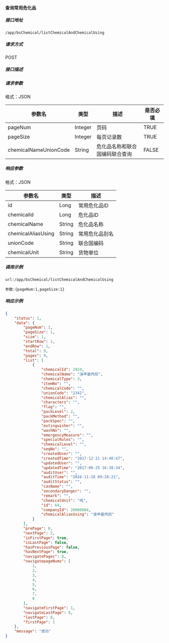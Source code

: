 #### 查询常用危化品

##### 接口地址

```
/app/bsChemical/listChemicalAndChemicalUsing
```

##### 请求方式

POST

##### 接口描述

##### 请求参数

格式：JSON

| 参数名 | 类型 | 描述 | 是否必填 |
| --- | --- | --- | --- |
| pageNum | Integer | 页码 | TRUE |
| pageSize | Integer | 每页记录数 | TRUE |
|chemicalNameUnionCode | String| 危化品名称和联合国编码联合查询 | FALSE |


##### 响应参数

格式：JSON

| 参数名 | 类型 | 描述 |
| --- | --- | --- |
| id| Long| 常用危化品ID |
| chemicalId| Long| 危化品ID |
| chemicalName| String | 危化品名称 |
| chemicalAliasUsing| String |常用危化品别名 |
| unionCode| String | 联合国编码 |
| chemicalUnit| String | 货物单位 |

##### 调用示例

```
url:/app/bsChemical/listChemicalAndChemicalUsing

参数:{pageNum:1,pageSize:1}
```

##### 响应示例
``` json
{
    "status": 1,
    "data": {
        "pageNum": 1,
        "pageSize": 1,
        "size": 1,
        "startRow": 1,
        "endRow": 1,
        "total": 9,
        "pages": 9,
        "list": [
            {
                "chemicalId": 2924,
                "chemicalName": "溴甲基丙烷",
                "chemicalType": 3,
                "itemNo": "",
                "chemicalCode": "",
                "unionCode": "2342",
                "chemicalAlias": "",
                "characters": "",
                "flag": "",
                "packLevel": 2,
                "packMethod": "",
                "packSpec": "",
                "extinguisher": "",
                "washNo": "",
                "emergencyMeasure": "",
                "specialRules": "",
                "chemicalLevel": "",
                "seqNo": "",
                "createdUser": "",
                "createdTime": "2017-12-21 14:48:47",
                "updatedUser": "",
                "updatedTime": "2017-09-25 16:38:34",
                "auditUser": "",
                "auditTime": "2016-11-28 09:28:21",
                "auditStatus": "",
                "casName": "",
                "secondaryDanger": "",
                "remark": "",
                "chemicalUnit": "吨",
                "id": 64,
                "companyId": 20000004,
                "chemicalAliasUsing": "溴甲基丙烷"
            }
        ],
        "prePage": 0,
        "nextPage": 2,
        "isFirstPage": true,
        "isLastPage": false,
        "hasPreviousPage": false,
        "hasNextPage": true,
        "navigatePages": 8,
        "navigatepageNums": [
            1,
            2,
            3,
            4,
            5,
            6,
            7,
            8
        ],
        "navigateFirstPage": 1,
        "navigateLastPage": 8,
        "lastPage": 8,
        "firstPage": 1
    },
    "message": "成功"
}

```
